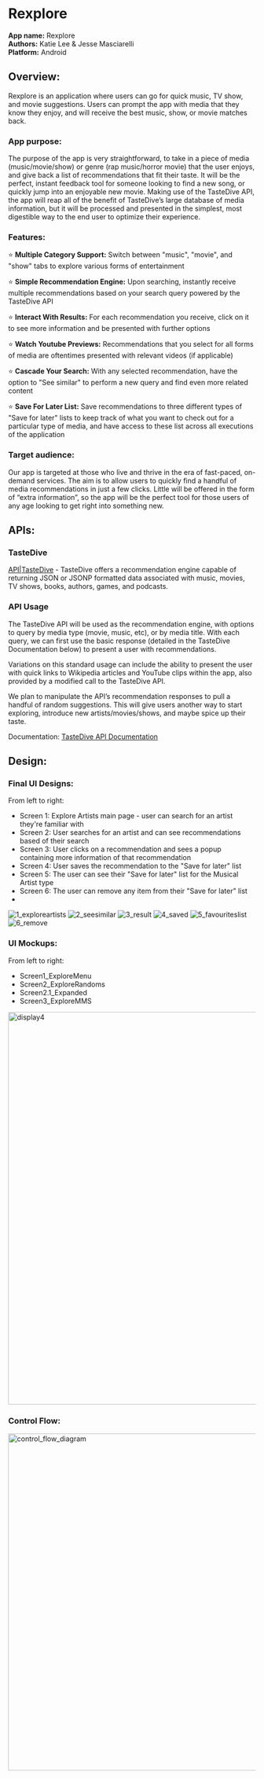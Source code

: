 # Rexplore

**App name:** Rexplore  
**Authors:** Katie Lee & Jesse Masciarelli  
**Platform:** Android  

## Overview: 
Rexplore is an application where users can go for quick music, TV show, and movie suggestions. Users can prompt the app with media that they know they enjoy, and will receive the best music, show, or movie matches back.  
### App purpose:
The purpose of the app is very straightforward, to take in a piece of media (music/movie/show) or genre (rap music/horror movie) that the user enjoys, and give back a list of recommendations that fit their taste. It will be the perfect, instant feedback tool for someone looking to find a new song, or quickly jump into an enjoyable new movie. Making use of the TasteDive API, the app will reap all of the benefit of TasteDive’s large database of media information, but it will be processed and presented in the simplest, most digestible way to the end user to optimize their experience.

### Features:

:star: **Multiple Category Support:** Switch between "music", "movie", and "show" tabs to explore various forms of entertainment

:star: **Simple Recommendation Engine:** Upon searching, instantly receive multiple recommendations based on your search query powered by the TasteDive API

:star: **Interact With Results:** For each recommendation you receive, click on it to see more information and be presented with further options

:star: **Watch Youtube Previews:** Recommendations that you select for all forms of media are oftentimes presented with relevant videos (if applicable)

:star: **Cascade Your Search:** With any selected recommendation, have the option to "See similar" to perform a new query and find even more related content

:star: **Save For Later List:** Save recommendations to three different types of "Save for later" lists to keep track of what you want to check out for a particular type of media, and have access to these list across all executions of the application


### Target audience:
Our app is targeted at those who live and thrive in the era of fast-paced, on-demand services. The aim is to allow users to quickly find a handful of media recommendations in just a few clicks. Little will be offered in the form of “extra information”, so the app will be the perfect tool for those users of any age looking to get right into  something new.

## APIs:
### TasteDive
[API|TasteDive](https://tastedive.com/read/api) - TasteDive offers a recommendation engine capable of returning JSON or JSONP formatted data associated with music, movies, TV shows, books, authors, games, and podcasts.
### API Usage
The TasteDive API will be used as the recommendation engine, with options to query by media type (movie, music, etc), or by media title. With each query, we can first use the basic response (detailed in the TasteDive Documentation below) to present a user with recommendations.  

Variations on this standard usage can include the ability to present the user with quick links to Wikipedia articles and YouTube clips within the app, also provided by a modified call to the TasteDive API.  

We plan to manipulate the API’s recommendation responses to pull a handful of random suggestions. This will give users another way to start exploring, introduce new artists/movies/shows, and maybe spice up their taste.  

Documentation: [TasteDive API Documentation](https://tastedive-api-documentation.readthedocs.io/en/latest/index.html)

## Design:
### Final UI Designs:
From left to right:
- Screen 1: Explore Artists main page - user can search for an artist they're familiar with
- Screen 2: User searches for an artist and can see recommendations based of their search
- Screen 3: User clicks on a recommendation and sees a popup containing more information of that recommendation
- Screen 4: User saves the recommendation to the "Save for later" list
- Screen 5: The user can see their "Save for later" list for the Musical Artist type
- Screen 6: The user can remove any item from their "Save for later" list
- 
![1_exploreartists](https://user-images.githubusercontent.com/31972297/145902573-e59f841e-dd3e-46bc-a7fe-005b02f6f7e1.png)
![2_seesimilar](https://user-images.githubusercontent.com/31972297/145902575-4029d49a-d5b2-4739-8366-e9752f9aeee1.png)
![3_result](https://user-images.githubusercontent.com/31972297/145902577-49fb3b75-752b-4faa-bb2d-b30dd5dc43c8.png)
![4_saved](https://user-images.githubusercontent.com/31972297/145902578-7a97b217-2fdf-40cf-a04d-1bc0c2ca8f70.png)
![5_favouriteslist](https://user-images.githubusercontent.com/31972297/145902583-8e254ea4-9e10-4ff0-8788-ce7764cccadd.png)
![6_remove](https://user-images.githubusercontent.com/31972297/145902584-efb19b39-7a8f-401c-8c68-64c7e2856760.png)

### UI Mockups:
From left to right:
- Screen1_ExploreMenu
- Screen2_ExploreRandoms
- Screen2.1_Expanded
- Screen3_ExploreMMS
  
<img width="799" alt="display4" src="https://user-images.githubusercontent.com/31972297/143140092-8c9f1911-0735-4b86-86fb-fec528a84438.png">

### Control Flow:
<img width="686" alt="control_flow_diagram" src="https://user-images.githubusercontent.com/31972297/143141488-29af5457-36d7-4cca-9c4a-8e132c262c19.png">
